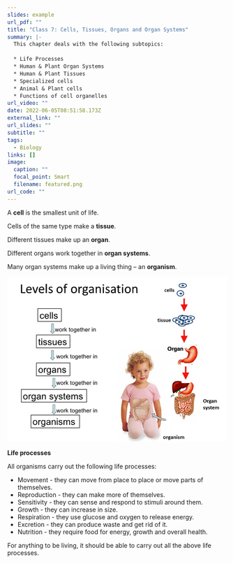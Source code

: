 ```yaml
---
slides: example
url_pdf: ""
title: "Class 7: Cells, Tissues, Organs and Organ Systems"
summary: |-
  This chapter deals with the following subtopics:

  * Life Processes
  * Human & Plant Organ Systems
  * Human & Plant Tissues
  * Specialized cells
  * Animal & Plant cells 
  * Functions of cell organelles
url_video: ""
date: 2022-06-05T08:51:58.173Z
external_link: ""
url_slides: ""
subtitle: ""
tags:
  - Biology
links: []
image:
  caption: ""
  focal_point: Smart
  filename: featured.png
url_code: ""
---
```

A **cell** is the smallest unit of life. 

Cells of the same type make a **tissue**. 

Different tissues make up an **organ**. 

Different organs work together in **organ systems**. 

Many organ systems make up a living thing – an **organism**. 

![](levels_of_organisation.png)

**Life processes**

All organisms carry out the following life processes: 

* Movement - they can move from place to place or move parts of themselves.
* Reproduction - they can make more of themselves.
* Sensitivity - they can sense and respond to stimuli around them.
* Growth - they can increase in size.
* Respiration - they use glucose and oxygen to release energy.
* Excretion - they can produce waste and get rid of it.
* Nutrition - they require food for energy, growth and overall health. 

For anything to be living, it should be able to carry out all the above life processes.